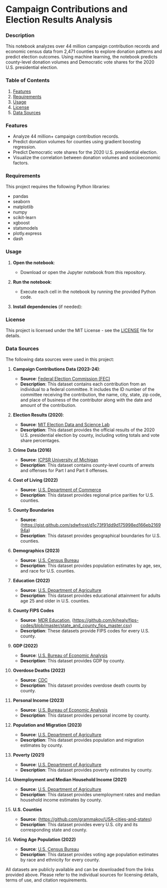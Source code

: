 # Campaign Contributions and Election Results Analysis

### Description
This notebook analyzes over 44 million campaign contribution records and economic census data from 2,471 counties to explore donation patterns and predict election outcomes. Using machine learning, the notebook predicts county-level donation volumes and Democratic vote shares for the 2020 U.S. presidential election.

### Table of Contents
1. [Features](#features)
2. [Requirements](#requirements)
3. [Usage](#usage)
4. [License](#license)
5. [Data Sources](#data-sources)

### Features
- Analyze 44 million+ campaign contribution records.
- Predict donation volumes for counties using gradient boosting regression.
- Predict Democratic vote shares for the 2020 U.S. presidential election.
- Visualize the correlation between donation volumes and socioeconomic factors.

### Requirements
This project requires the following Python libraries:
- pandas
- seaborn
- matplotlib
- numpy
- scikit-learn
- xgboost
- statsmodels
- plotly.express
- dash
  
### Usage
1. **Open the notebook**:
   - Download or open the Jupyter notebook from this repository.

2. **Run the notebook**:
   - Execute each cell in the notebook by running the provided Python code.

3. **Install dependencies** (if needed):

### License
This project is licensed under the MIT License - see the [LICENSE](LICENSE) file for details.

### Data Sources

The following data sources were used in this project:

1. **Campaign Contributions Data (2023-24)**:
    - **Source**: [Federal Election Commission (FEC)](https://www.fec.gov/data/browse-data/?tab=bulk-data)
    - **Description**: This dataset contains each contribution from an individual to a federal committee. It includes the ID number of the committee receiving the contribution, the name, city, state, zip code, and place of business of the contributor along with the date and amount of the contribution.

2. **Election Results (2020)**:
    - **Source**: [MIT Election Data and Science Lab](https://electionlab.mit.edu/data)
    - **Description**: This dataset provides the official results of the 2020 U.S. presidential election by county, including voting totals and vote share percentages.
   
3. **Crime Data (2016)**
    - **Source**: [ICPSR University of Michigan](https://www.icpsr.umich.edu/web/NACJD/studies/37059/summary)
    - **Description**: This dataset contains county-level counts of arrests and offenses for Part I and Part II offenses.

4. **Cost of Living (2022)**
    - **Source**: [U.S. Department of Commerce](https://www.commerce.gov/news/blog/2024/03/estimating-county-level-regional-price-parities-public-data)
    - **Description**: This dataset provides regional price parities for U.S. counties.
     
5. **County Boundaries**
    - **Source**: (https://gist.github.com/sdwfrost/d1c73f91dd9d175998ed166eb216994a)
    - **Description**: This dataset provides geographical boundaries for U.S. counties.

6. **Demographics (2023)**
    - **Source**: [U.S. Census Bureau](https://www.census.gov/data/tables/time-series/demo/popest/2020s-counties-detail.html)
    - **Description**: This dataset provides population estimates by age, sex, and race for U.S. counties.
     
7. **Education (2022)**
    - **Source**: [U.S. Department of Agriculture](https://www.ers.usda.gov/data-products/county-level-data-sets/county-level-data-sets-download-data/)
    - **Description**: This dataset provides educational attainment for adults age 25 and older in U.S. counties.

8. **County FIPS Codes**
    - **Source**: [MDR Education](https://mdreducation.com/pdfs/US_FIPS_Codes.xls), (https://github.com/kjhealy/fips-codes/blob/master/state_and_county_fips_master.csv)
    - **Description**: These datasets provide FIPS codes for every U.S. county.

9. **GDP (2022)**
    - **Source**: [U.S. Bureau of Economic Analysis](https://www.bea.gov/data/gdp/gdp-county-metro-and-other-areas)
    - **Description**: This dataset provides GDP by county.
     
10. **Overdose Deaths (2022)**
    - **Source**: [CDC](https://www.cdc.gov/nchs/nvss/vsrr/prov-county-drug-overdose.htm)
    - **Description**: This dataset provides overdose death counts by county.

11. **Personal Income (2023)**
    - **Source**: [U.S. Bureau of Economic Analysis](https://www.bea.gov/data/income-saving/personal-income-county-metro-and-other-areas)
    - **Description**: This dataset provides personal income by county.

12. **Population and Migration (2023)**
    - **Source**: [U.S. Department of Agriculture](https://www.ers.usda.gov/data-products/county-level-data-sets/county-level-data-sets-download-data/)
    - **Description**: This dataset provides population and migration estimates by county.

13. **Poverty (2021)**
    - **Source**: [U.S. Department of Agriculture](https://www.ers.usda.gov/data-products/county-level-data-sets/county-level-data-sets-download-data/)
    - **Description**: This dataset provides poverty estimates by county.

14. **Unemployment and Median Household Income (2021)**
    - **Source**: [U.S. Department of Agriculture](https://www.ers.usda.gov/data-products/county-level-data-sets/county-level-data-sets-download-data/)
    - **Description**: This dataset provides unemployment rates and median household income estimates by county.

15. **U.S. Counties**
    - **Source**: (https://github.com/grammakov/USA-cities-and-states)
    - **Description**: This dataset provides every U.S. city and its corresponding state and county.

16. **Voting Age Population (2022)**
    - **Source**: [U.S. Census Bureau](https://www.census.gov/programs-surveys/decennial-census/about/voting-rights/cvap.html)
    - **Description**: This dataset provides voting age population estimates by race and ethnicity for every county.

  All datasets are publicly available and can be downloaded from the links provided above.
  Please refer to the individual sources for licensing details, terms of use, and citation requirements.
